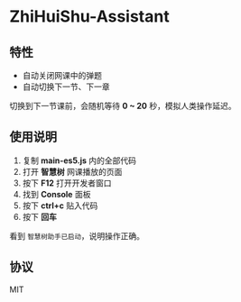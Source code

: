 # ZhiHuiShu-Assistant

## 特性

- 自动关闭网课中的弹题
- 自动切换下一节、下一章

切换到下一节课前，会随机等待 **0 ~ 20** 秒，模拟人类操作延迟。

## 使用说明

1. 复制 **main-es5.js** 内的全部代码
2. 打开 **智慧树** 网课播放的页面
3. 按下 **F12** 打开开发者窗口
4. 找到 **Console** 面板
5. 按下 **ctrl+c** 贴入代码
6. 按下 **回车**

看到 `智慧树助手已启动`，说明操作正确。

## 协议

MIT